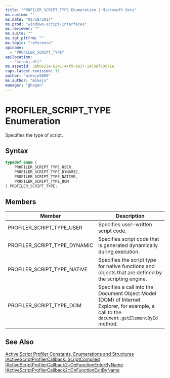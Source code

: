 ```yaml
---
title: "PROFILER_SCRIPT_TYPE Enumeration | Microsoft Docs"
ms.custom: ""
ms.date: "01/18/2017"
ms.prod: "windows-script-interfaces"
ms.reviewer: ""
ms.suite: ""
ms.tgt_pltfrm: ""
ms.topic: "reference"
apiname: 
  - "PROFILER_SCRIPT_TYPE"
apilocation: 
  - "scrobj.dll"
ms.assetid: 3ab6633a-6241-44f0-b837-14336f70c71e
caps.latest.revision: 11
author: "mikejo5000"
ms.author: "mikejo"
manager: "ghogen"
---
```

# PROFILER_SCRIPT_TYPE Enumeration
Specifies the type of script.  
  
## Syntax  
  
```cpp
typedef enum {  
    PROFILER_SCRIPT_TYPE_USER,  
    PROFILER_SCRIPT_TYPE_DYNAMIC,  
    PROFILER_SCRIPT_TYPE_NATIVE,  
    PROFILER_SCRIPT_TYPE_DOM  
} PROFILER_SCRIPT_TYPE;  
```  
  
## Members  
  
|Member|Description|  
|------------|-----------------|  
|PROFILER_SCRIPT_TYPE_USER|Specifies user-written script code.|  
|PROFILER_SCRIPT_TYPE_DYNAMIC|Specifies script code that is generated dynamically during execution.|  
|PROFILER_SCRIPT_TYPE_NATIVE|Specifies the script type for native functions and objects that are defined by the scripting engine.|  
|PROFILER_SCRIPT_TYPE_DOM|Specifies a call into the Document Object Model (DOM) of Internet Explorer, for example, a call to the `document.getElementById` method.|  
  
## See Also  
 [Active Script Profiler Constants, Enumerations and Structures](../../winscript/reference/active-script-profiler-constants-enumerations-and-structures.md)   
 [IActiveScriptProfilerCallback::ScriptCompiled](../../winscript/reference/iactivescriptprofilercallback-scriptcompiled.md)   
 [IActiveScriptProfilerCallback2::OnFunctionEnterByName](../../winscript/reference/iactivescriptprofilercallback2-onfunctionenterbyname.md)   
 [IActiveScriptProfilerCallback2::OnFunctionExitByName](../../winscript/reference/iactivescriptprofilercallback2-onfunctionexitbyname.md)